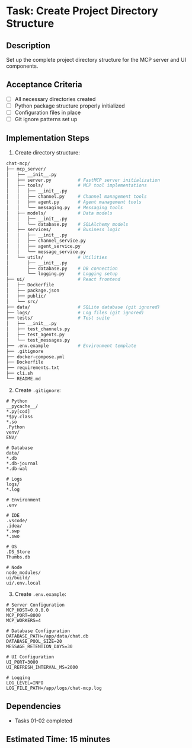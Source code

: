 # Task: Create Project Directory Structure

## Description
Set up the complete project directory structure for the MCP server and UI components.

## Acceptance Criteria
- [ ] All necessary directories created
- [ ] Python package structure properly initialized
- [ ] Configuration files in place
- [ ] Git ignore patterns set up

## Implementation Steps

1. Create directory structure:
```bash
chat-mcp/
├── mcp_server/
│   ├── __init__.py
│   ├── server.py          # FastMCP server initialization
│   ├── tools/             # MCP tool implementations
│   │   ├── __init__.py
│   │   ├── channel.py     # Channel management tools
│   │   ├── agent.py       # Agent management tools
│   │   └── messaging.py   # Messaging tools
│   ├── models/            # Data models
│   │   ├── __init__.py
│   │   └── database.py    # SQLAlchemy models
│   ├── services/          # Business logic
│   │   ├── __init__.py
│   │   ├── channel_service.py
│   │   ├── agent_service.py
│   │   └── message_service.py
│   └── utils/             # Utilities
│       ├── __init__.py
│       ├── database.py    # DB connection
│       └── logging.py     # Logging setup
├── ui/                    # React frontend
│   ├── Dockerfile
│   ├── package.json
│   ├── public/
│   └── src/
├── data/                  # SQLite database (git ignored)
├── logs/                  # Log files (git ignored)
├── tests/                 # Test suite
│   ├── __init__.py
│   ├── test_channels.py
│   ├── test_agents.py
│   └── test_messages.py
├── .env.example           # Environment template
├── .gitignore
├── docker-compose.yml
├── Dockerfile
├── requirements.txt
├── cli.sh
└── README.md
```

2. Create `.gitignore`:
```
# Python
__pycache__/
*.py[cod]
*$py.class
*.so
.Python
venv/
ENV/

# Database
data/
*.db
*.db-journal
*.db-wal

# Logs
logs/
*.log

# Environment
.env

# IDE
.vscode/
.idea/
*.swp
*.swo

# OS
.DS_Store
Thumbs.db

# Node
node_modules/
ui/build/
ui/.env.local
```

3. Create `.env.example`:
```env
# Server Configuration
MCP_HOST=0.0.0.0
MCP_PORT=8000
MCP_WORKERS=4

# Database Configuration
DATABASE_PATH=/app/data/chat.db
DATABASE_POOL_SIZE=20
MESSAGE_RETENTION_DAYS=30

# UI Configuration
UI_PORT=3000
UI_REFRESH_INTERVAL_MS=2000

# Logging
LOG_LEVEL=INFO
LOG_FILE_PATH=/app/logs/chat-mcp.log
```

## Dependencies
- Tasks 01-02 completed

## Estimated Time: 15 minutes